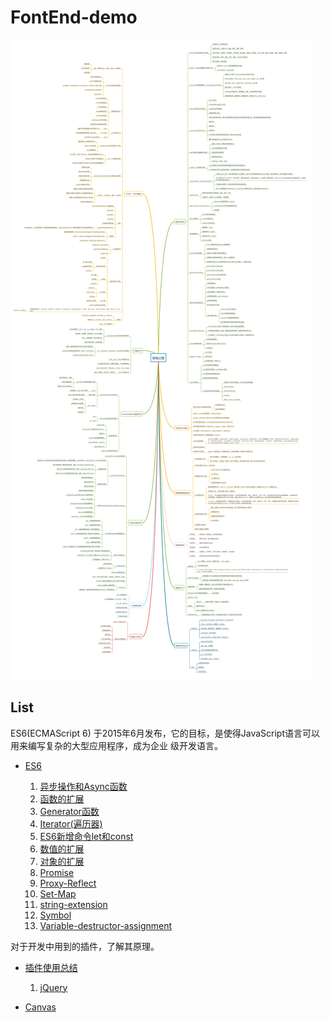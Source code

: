 # FontEnd-demo

![1](./front-structure.png)

## List

ES6(ECMAScript 6) 于2015年6月发布，它的目标，是使得JavaScript语言可以用来编写复杂的大型应用程序，成为企业
级开发语言。

- [ES6](https://github.com/llccing/FrontEnd-demo/tree/master/es6-practice)

	1. 	[异步操作和Async函数](https://github.com/llccing/FrontEnd-demo/tree/master/es6-practice/Async)
	2. 	[函数的扩展](https://github.com/llccing/FrontEnd-demo/tree/master/es6-practice/function-extension)
	3. 	[Generator函数](https://github.com/llccing/FrontEnd-demo/tree/master/es6-practice/Generator)
	4. 	[Iterator(遍历器)](https://github.com/llccing/FrontEnd-demo/tree/master/es6-practice/Iterator-for...of)
	5. 	[ES6新增命令let和const](https://github.com/llccing/FrontEnd-demo/tree/master/es6-practice/let-const)
	6. 	[数值的扩展](https://github.com/llccing/FrontEnd-demo/tree/master/es6-practice/number-extension)
	7. 	[对象的扩展](https://github.com/llccing/FrontEnd-demo/tree/master/es6-practice/object-extension)
	8. 	[Promise](https://github.com/llccing/FrontEnd-demo/tree/master/es6-practice/promise)
	9. 	[Proxy-Reflect](https://github.com/llccing/FrontEnd-demo/tree/master/es6-practice/Proxy-Reflect)
	10. [Set-Map](https://github.com/llccing/FrontEnd-demo/tree/master/es6-practice/Set-Map)
	11. [string-extension](https://github.com/llccing/FrontEnd-demo/tree/master/es6-practice/string-extension)
	12. [Symbol](https://github.com/llccing/FrontEnd-demo/tree/master/es6-practice/Symbol)
	13. [Variable-destructor-assignment](https://github.com/llccing/FrontEnd-demo/tree/master/es6-practice/variable-destructor-assignment)

对于开发中用到的插件，了解其原理。

- [插件使用总结](https://github.com/llccing/FrontEnd-demo/tree/master/plugins-summary)

	1.  [jQuery](https://github.com/llccing/FrontEnd-demo/tree/master/plugins-summary/jQuery)

- [Canvas](https://github.com/llccing/FrontEnd-demo/tree/master/canvas)